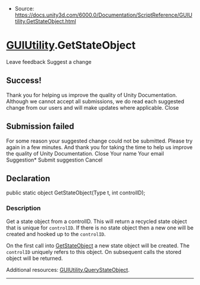 * Source: https://docs.unity3d.com/6000.0/Documentation/ScriptReference/GUIUtility.GetStateObject.html

#  [GUIUtility](https://docs.unity3d.com/6000.0/Documentation/ScriptReference/GUIUtility.html).GetStateObject
Leave feedback
Suggest a change
## Success!
Thank you for helping us improve the quality of Unity Documentation. Although we cannot accept all submissions, we do read each suggested change from our users and will make updates where applicable.
Close
## Submission failed
For some reason your suggested change could not be submitted. Please <a>try again</a> in a few minutes. And thank you for taking the time to help us improve the quality of Unity Documentation.
Close
Your name Your email Suggestion* Submit suggestion
Cancel
## Declaration
public static object GetStateObject(Type t, int controlID); 
### Description
Get a state object from a controlID.
This will return a recycled state object that is unique for `controlID`. If there is no state object then a new one will be created and hooked up to the `controlID`.  
  
On the first call into [GetStateObject](https://docs.unity3d.com/6000.0/Documentation/ScriptReference/GUIUtility.GetStateObject.html) a new state object will be created. The `controlID` uniquely refers to this object. On subsequent calls the stored object will be returned.  
  
Additional resources: [GUIUtility.QueryStateObject](https://docs.unity3d.com/6000.0/Documentation/ScriptReference/GUIUtility.QueryStateObject.html). 
* * *
